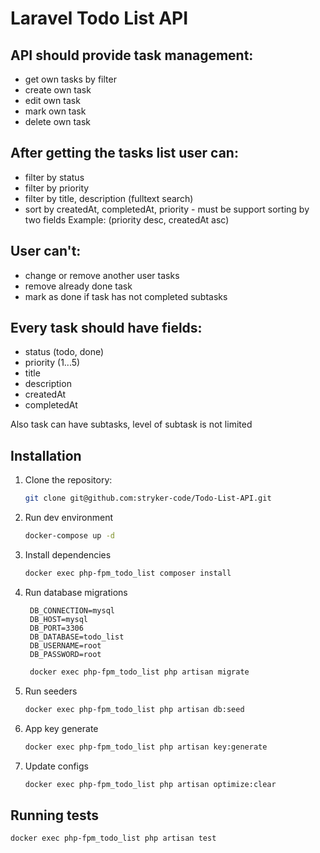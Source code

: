 # Laravel Todo List API


## API should provide task management:
- get own tasks by filter
- create own task
- edit own task
- mark own task
- delete own task

## After getting the tasks list user can:
- filter by status
- filter by priority 
- filter by title, description (fulltext search)
- sort by createdAt, completedAt, priority - 
must be support sorting by two fields
Example: (priority desc, createdAt asc)

## User can't:
- change or remove another user tasks
- remove already done task
- mark as done if task has not completed subtasks

## Every task should have fields:
- status (todo, done)
- priority (1...5)
- title
- description
- createdAt
- completedAt

Also task can have subtasks, level of subtask is not limited

## Installation

1. Clone the repository:
    ```sh
    git clone git@github.com:stryker-code/Todo-List-API.git
    ```
2. Run dev environment
    ```sh
    docker-compose up -d
    ```

3. Install dependencies
    ```sh
    docker exec php-fpm_todo_list composer install
    ```

4. Run database migrations
   ```env
    DB_CONNECTION=mysql
    DB_HOST=mysql
    DB_PORT=3306
    DB_DATABASE=todo_list
    DB_USERNAME=root
    DB_PASSWORD=root
   ``` 
   ```sh
    docker exec php-fpm_todo_list php artisan migrate
    ```

5. Run seeders
    ```sh
    docker exec php-fpm_todo_list php artisan db:seed
    ```

6. App key generate
    ```sh
    docker exec php-fpm_todo_list php artisan key:generate
    ```
7. Update configs
    ```sh
    docker exec php-fpm_todo_list php artisan optimize:clear
    ```


## Running tests

```sh
docker exec php-fpm_todo_list php artisan test
```
